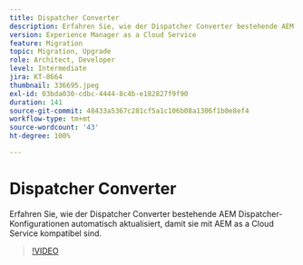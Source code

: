 ```yaml
---
title: Dispatcher Converter
description: Erfahren Sie, wie der Dispatcher Converter bestehende AEM Dispatcher-Konfigurationen automatisch aktualisiert, um mit AEM as a Cloud Service kompatibel zu sein.
version: Experience Manager as a Cloud Service
feature: Migration
topic: Migration, Upgrade
role: Architect, Developer
level: Intermediate
jira: KT-8664
thumbnail: 336695.jpeg
exl-id: 03bda030-cdbc-4444-8c4b-e182827f9f90
duration: 141
source-git-commit: 48433a5367c281cf5a1c106b08a1306f1b0e8ef4
workflow-type: tm+mt
source-wordcount: '43'
ht-degree: 100%

---
```


# Dispatcher Converter

Erfahren Sie, wie der Dispatcher Converter bestehende AEM Dispatcher-Konfigurationen automatisch aktualisiert, damit sie mit AEM as a Cloud Service kompatibel sind.

>[!VIDEO](https://video.tv.adobe.com/v/336695?quality=12&learn=on)
